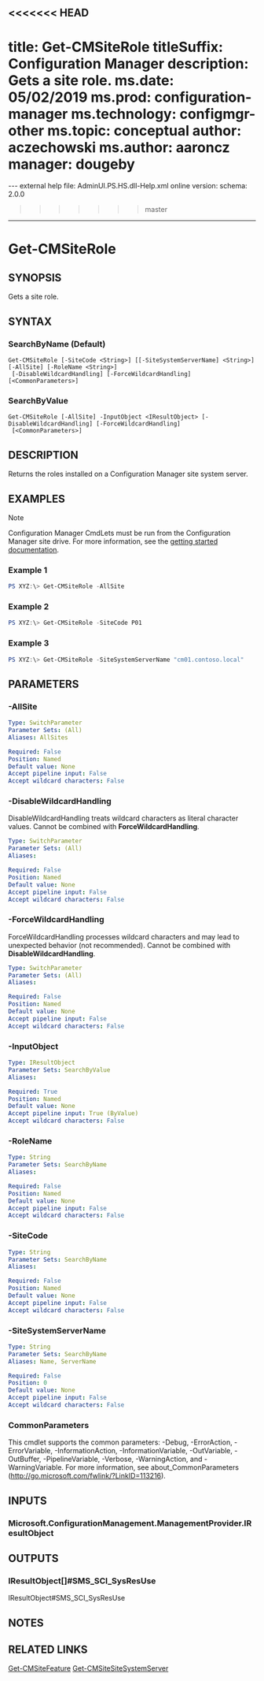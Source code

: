 <<<<<<< HEAD
---
title: Get-CMSiteRole
titleSuffix: Configuration Manager
description: Gets a site role.
ms.date: 05/02/2019
ms.prod: configuration-manager
ms.technology: configmgr-other
ms.topic: conceptual
author: aczechowski
ms.author: aaroncz
manager: dougeby
=======
﻿---
external help file: AdminUI.PS.HS.dll-Help.xml
online version: 
schema: 2.0.0
>>>>>>> master
---

# Get-CMSiteRole

## SYNOPSIS
Gets a site role.

## SYNTAX

### SearchByName (Default)
```
Get-CMSiteRole [-SiteCode <String>] [[-SiteSystemServerName] <String>] [-AllSite] [-RoleName <String>]
 [-DisableWildcardHandling] [-ForceWildcardHandling] [<CommonParameters>]
```

### SearchByValue
```
Get-CMSiteRole [-AllSite] -InputObject <IResultObject> [-DisableWildcardHandling] [-ForceWildcardHandling]
 [<CommonParameters>]
```

## DESCRIPTION

Returns the roles installed on a Configuration Manager site system server.

## EXAMPLES

> [!NOTE]
> Configuration Manager CmdLets must be run from the Configuration Manager site drive. For more information, see the [getting started documentation](https://docs.microsoft.com/powershell/sccm/overview).


### Example 1
```powershell
PS XYZ:\> Get-CMSiteRole -AllSite
```
### Example 2
```powershell
PS XYZ:\> Get-CMSiteRole -SiteCode P01
```

### Example 3
```powershell
PS XYZ:\> Get-CMSiteRole -SiteSystemServerName "cm01.contoso.local"
```

## PARAMETERS

### -AllSite
 

```yaml
Type: SwitchParameter
Parameter Sets: (All)
Aliases: AllSites

Required: False
Position: Named
Default value: None
Accept pipeline input: False
Accept wildcard characters: False
```

### -DisableWildcardHandling
DisableWildcardHandling treats wildcard characters as literal character values. Cannot be combined with **ForceWildcardHandling**.

```yaml
Type: SwitchParameter
Parameter Sets: (All)
Aliases: 

Required: False
Position: Named
Default value: None
Accept pipeline input: False
Accept wildcard characters: False
```

### -ForceWildcardHandling
ForceWildcardHandling processes wildcard characters and may lead to unexpected behavior (not recommended). Cannot be combined with **DisableWildcardHandling**.

```yaml
Type: SwitchParameter
Parameter Sets: (All)
Aliases: 

Required: False
Position: Named
Default value: None
Accept pipeline input: False
Accept wildcard characters: False
```

### -InputObject
 

```yaml
Type: IResultObject
Parameter Sets: SearchByValue
Aliases: 

Required: True
Position: Named
Default value: None
Accept pipeline input: True (ByValue)
Accept wildcard characters: False
```

### -RoleName
 

```yaml
Type: String
Parameter Sets: SearchByName
Aliases: 

Required: False
Position: Named
Default value: None
Accept pipeline input: False
Accept wildcard characters: False
```

### -SiteCode
 

```yaml
Type: String
Parameter Sets: SearchByName
Aliases: 

Required: False
Position: Named
Default value: None
Accept pipeline input: False
Accept wildcard characters: False
```

### -SiteSystemServerName
 

```yaml
Type: String
Parameter Sets: SearchByName
Aliases: Name, ServerName

Required: False
Position: 0
Default value: None
Accept pipeline input: False
Accept wildcard characters: False
```

### CommonParameters
This cmdlet supports the common parameters: -Debug, -ErrorAction, -ErrorVariable, -InformationAction, -InformationVariable, -OutVariable, -OutBuffer, -PipelineVariable, -Verbose, -WarningAction, and -WarningVariable. For more information, see about_CommonParameters (http://go.microsoft.com/fwlink/?LinkID=113216).

## INPUTS

### Microsoft.ConfigurationManagement.ManagementProvider.IResultObject

## OUTPUTS

### IResultObject[]#SMS_SCI_SysResUse
IResultObject#SMS_SCI_SysResUse

## NOTES

## RELATED LINKS

[Get-CMSiteFeature](https://docs.microsoft.com/en-us/powershell/module/configurationmanager/get-cmsitefeature)
[Get-CMSiteSiteSystemServer](https://docs.microsoft.com/en-us/powershell/module/configurationmanager/get-cmsitesystemserver)
